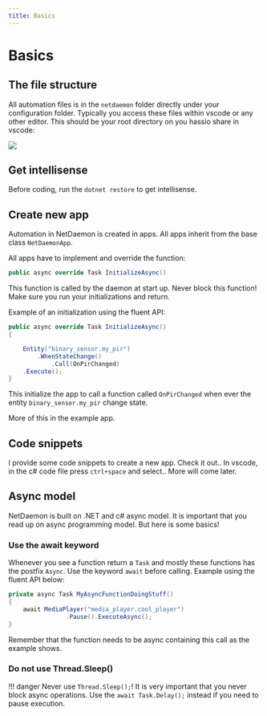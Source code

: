 ```yaml
---
title: Basics
---
```

# Basics

## The file structure

All automation files is in the `netdaemon` folder directly under your configuration folder. Typically you access these files within vscode or any other editor. This should be your root directory on you hassio share in vscode:

![](img/rootdir.png)

## Get intellisense

Before coding, run the `dotnet restore` to get intellisense.

## Create new app

Automation in NetDaemon is created in apps. All apps inherit from the base class `NetDaemonApp`.

All apps have to implement and override the function:

```c#
public async override Task InitializeAsync()
```

This function is called by the daemon at start up. Never block this function! Make sure you run your initializations and return.

Example of an initialization using the fluent API:

```c#
public async override Task InitializeAsync()
{

    Entity("binary_sensor.my_pir")
        .WhenStateChange()
            .Call(OnPirChanged)
    .Execute();
}

```

This initialize the app to call a function called `OnPirChanged` when ever the entity `binary_sensor.my_pir` change state.

More of this in the example app.

## Code snippets

I provide some code snippets to create a new app. Check it out.. In vscode, in the c# code file press `ctrl+space` and select.. More will come later.

## Async model

NetDaemon is built on .NET and c# async model. It is important that you read up on async programming model. But here is some basics!

### Use the await keyword

Whenever you see a function return a `Task` and mostly these functions has the postfix `Async`. Use the keyword `await` before calling. Example using the fluent API below:

```c#
private async Task MyAsyncFunctionDoingStuff()
{
    await MediaPlayer("media_player.cool_player")
                .Pause().ExecuteAsync();
}
```

Remember that the function needs to be async containing this call as the example shows.

### Do not use Thread.Sleep()

!!! danger
    Never use `Thread.Sleep();`! It is very important that you never block async operations. Use the `await Task.Delay();` instead if you need to pause execution.
